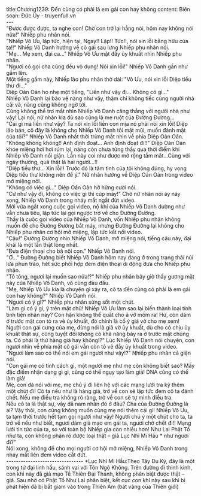 title:Chương1239: Đến cùng có phải là em gái con hay không
content:
Biên soạn: Đức Uy - truyenfull.vn<br>---<br>"Được được được, ta nghe con! Chờ con trở lại hẳng nói, hôm nay không nói nữa!" Nhiếp phu nhân nói.<br>"Nhiếp Vô Ưu, lập tức, hiện tại, Ngay!! Lập!! Tức!!, nói xin lỗi bằng hữu của ta!!" Nhiếp Vô Danh hướng về cô gái sau lưng Nhiếp phu nhân nói.<br>"Mẹ... Mẹ xem, đại ca..." Nhiếp Vô Ưu mặt đầy ủy khuất nhìn Nhiếp phu nhân.<br>"Ngươi có gọi cha cũng đều vô dụng! Nói xin lỗi!" Nhiếp Vô Danh gần như gầm lên.<br>Một tiếng gầm này, Nhiếp lão phu nhân thở dài: "Vô Ưu, nói xin lỗi Diệp tiểu thư đi..."<br>Diệp Oản Oản ho nhẹ một tiếng, "Liền như vậy đi... Không có gì..."<br>Nhiếp Vô Danh lại bảo vệ nàng như vậy, thậm chí không tiếc cùng người nhà cãi vã, nàng cũng không ngờ tới.<br>Cũng không thể trơ mắt nhìn Nhiếp Vô Danh căng thẳng với người nhà như vậy! Lại nói, nữ nhân kia dù sao cũng là mẹ ruột của Đường Đường…<br>"Cái gì mà liền như vậy? Ta nói xin lỗi liền con mịa nó phải nói xin lỗi! Diệp lão bản, cô đây là không cho Nhiếp Vô Danh tôi mặt mũi, muốn đánh mặt của tôi?" Nhiếp Vô Danh nhất thời trừng mắt nhìn về phía Diệp Oản Oản.<br>"Không không không!! Anh định đoạt... Anh định đoạt đi!!" Diệp Oản Oản khóe miệng hơi hơi rúm lại, nàng còn chưa từng thấy qua thời điểm khi Nhiếp Vô Danh nổi giận. Lần này coi như được mở rộng tầm mắt…Cùng với ngày thường, quả thật là hai người…!!<br>"Diệp tiểu thư... Xin lỗi!! Trước đó là tâm tình của tôi không đúng, hy vọng Diệp tiểu thư không nên để ý." Nữ nhân hướng về Diệp Oản Oản trong video mở miệng nói.<br>"Không có việc gì..." Diệp Oản Oản hờ hững cười nói.<br>"Cứ như vậy đi, không có việc gì thì cúp máy!" Chờ nữ nhân nói áy náy xong, Nhiếp Vô Danh trong nháy mắt ngắt đứt video.<br>Mới vừa ngắt xong cuộc gọi video, nộ khí của Nhiếp Vô Danh dường như vẫn chưa tiêu, lập tức lại gọi ngược trở về cho Đường Đường.<br>Thấy là cuộc gọi video của Nhiếp Vô Danh, vốn Nhiếp phu nhân không muốn để cho Đường Đường bắt máy, nhưng Đường Đường lại không cho Nhiếp phu nhân cơ hội mở miệng, lập tức kết nối video.<br>"Cậu!" Đường Đường nhìn Nhiếp Vô Danh, mở miệng nói, tiếng cậu này, đại khái là một lần thật lòng nhất.<br>"Đưa điện thoại cho bà nội con." Nhiếp Vô Danh nói.<br>"Ơ..." Đường Đường biết Nhiếp Vô Danh hôm nay đang ở trong trạng thái núi lửa phun trào, hết sức phối hợp đem điện thoại di động đưa cho Nhiếp phu nhân.<br>"Tổ tông, ngươi lại muốn sao nữa!?" Nhiếp phu nhân bây giờ thấy gương mặt này của Nhiếp Vô Danh, vô cùng đau đầu.<br>"Mẹ, Nhiếp Vô Ưu kia là chuyện gì xảy ra, cô ta đến cùng có phải là em gái con hay không?" Nhiếp Vô Danh nói.<br>"Ngươi có ý gì?" Nhiếp phu nhân sửng sốt một chút.<br>"Làm gì có ý gì, ý trên mặt chữ! Nhiếp Vô Ưu làm sao lại biến thành loại tính tình tiện nhân này? Con hận không thể quất cho ả vỡ mồm ra! Hừ, còn dám ở trước mặt con tỏ ra vẻ ủy khuất, đó chính là cố ý giả vờ cho mẹ xem! Người con gái cưng của mẹ, đừng nói là giả vờ ủy khuất, dù cho có chịu ủy khuất thật sự, cũng tuyệt đối không có khả năng bày ra ở trước mặt chúng ta. Có phải là thứ hàng giả hay không!?" Lúc Nhiếp Vô Danh nói chuyện, con ngươi nhìn về phía mặt cô gái vẫn còn tỏ vẻ đầy ủy khuất trong video.<br>"Ngươi làm sao có thể nói em gái ngươi như vậy!?" Nhiếp phu nhân cả giận nói.<br>"Con gái mẹ có tính cách gì, một người mẹ như mẹ còn không biết sao? Mấy đặc điểm nhận dạng gì gì, cũng có thể ngụy tạo làm giả! DNA cũng có thể làm giả!<br>Mẹ, con đã nói với mẹ, mẹ chú ý đi liên hệ với các mạng lưới tra kỹ thêm một chút đi! Cô ta nếu như là hàng giả, trở về con sẽ lập tức đem cô ta đánh chết. Nếu mẹ điều tra không rõ ràng, trở về con sẽ tự mình điều tra.<br>Nếu cô ta là thật sự, vậy dã nam nhân đó ở đâu? Cha của Đường Đường là ai? Vậy thôi, con cũng không muốn cùng mẹ nói thêm cái gì! Nhiếp Vô Ưu, ta tạm thời trước hết tạm gọi ngươi như vậy! Ngươi chú ý một chút cho ta, ta trở về nếu như biết, ngươi dám giả mạo em gái ta, ngươi chờ chết đi!! Mạng lưới tin tức của ta, so với toàn bộ Nhiếp gia còn nhiều hơn! Như Lai Phật Tổ như ta, còn không phân rõ được loại thật – giả Lục Nhĩ Mi Hầu * như ngươi đi?"<br>Nói xong, không để cho mọi người cơ hội mở miệng, Nhiếp Vô Danh trong nháy mắt liền đem video cắt đứt.<br>-------------------------------- *Lục Nhĩ Mi Hầu:Theo Tây Du Ký, đây là một trong tứ đại linh hầu, sánh vai với Tôn Ngộ Không. Trên đường đi thỉnh kinh, con khỉ này đã giả mạo Tề Thiên Đại Thánh, không phân biệt được thật – giả. Sau nhờ có Phật Tổ Như Lai phân biệt, kết cục con khỉ này sau khi bị phát hiện đã bị bắt giam vào trong Thiên Am (bát vàng của Thiên giới)